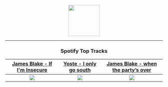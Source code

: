 <p align="center">
  <a href="https://www.tobiasmichael.de">
    <img src="https://tm-website-static.s3.eu-central-1.amazonaws.com/logo.png" width="100" height="100"/>
  </a>
</p>

---

<h3 align="center">Spotify Top Tracks</h3>

[James Blake - If I'm Insecure](https://open.spotify.com/track/5LtU7fxA96fD0xEqrrUCiz)|[Yoste - I only go south](https://open.spotify.com/track/2nalwZyo0Ww9asX2IG7LmR)|[James Blake - when the party’s over](https://open.spotify.com/track/0U9oiRl4hYwORmWwkYihZN)
:---:|:----:|:----:
<img src="https://i.scdn.co/image/ab67616d00001e0238d030048ec770b15633dbc1"/>|<img src="https://i.scdn.co/image/ab67616d00001e02519f527dca307bbb360c8151"/>|<img src="https://i.scdn.co/image/ab67616d00001e02867dc276b8c9a4a68a43d1b2"/>